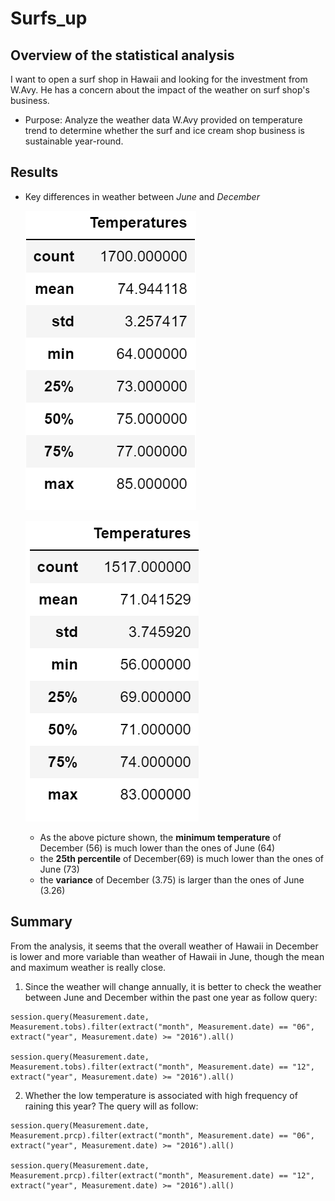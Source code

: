 # Surfs_up
## Overview of the statistical analysis
I want to open a surf shop in Hawaii and looking for the investment from W.Avy. He has a concern about the impact of the weather on surf shop's business.
- Purpose: Analyze the weather data W.Avy provided on temperature trend to determine whether the surf and ice cream shop business is sustainable year-round. 

## Results
- Key differences in weather between *June* and *December*

  ![June temperature](https://github.com/xueying-lin/surfs_up/blob/9c6682e6ab5de079c1d159346811b195dadcd549/Resources/June.PNG)
  
  ![December temperature](https://github.com/xueying-lin/surfs_up/blob/9c6682e6ab5de079c1d159346811b195dadcd549/Resources/December.PNG)
  
   - As the above picture shown, the **minimum temperature** of December (56) is much lower than the ones of June (64)
   - the **25th percentile** of December(69) is much lower than the ones of June (73)
   - the **variance** of December (3.75) is larger than the ones of June (3.26)

## Summary
From the analysis, it seems that the overall weather of Hawaii in December is lower and more variable than weather of Hawaii in June, though the mean and maximum weather is really close.
1. Since the weather will change annually, it is better to check the weather between June and December within the past one year as follow query:
```
session.query(Measurement.date, Measurement.tobs).filter(extract("month", Measurement.date) == "06", extract("year", Measurement.date) >= "2016").all()

session.query(Measurement.date, Measurement.tobs).filter(extract("month", Measurement.date) == "12", extract("year", Measurement.date) >= "2016").all()

```

2. Whether the low temperature is associated with high frequency of raining this year? The query will as follow:
```
session.query(Measurement.date, Measurement.prcp).filter(extract("month", Measurement.date) == "06", extract("year", Measurement.date) >= "2016").all()

session.query(Measurement.date, Measurement.prcp).filter(extract("month", Measurement.date) == "12", extract("year", Measurement.date) >= "2016").all()

```
